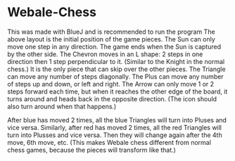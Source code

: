 # Webale-Chess
This was made with BlueJ and is recommended to run the program
The above layout is the initial position of the game pieces. 
 	The Sun can only move one step in any direction. The game ends when the Sun is captured by the other side.
 	The Chevron moves in an L shape: 2 steps in one direction then 1 step perpendicular to it. (Similar to the Knight in the normal chess.) It is the only piece that can skip over the other pieces.
 	The Triangle can move any number of steps diagonally.
 	The Plus can move any number of steps up and down, or left and right.
 	The Arrow can only move 1 or 2 steps forward each time, but when it reaches the other edge of the board, it turns around and heads back in the opposite direction. (The icon should also turn around when that happens.)

After blue has moved 2 times, all the blue Triangles will turn into Pluses and vice versa. Similarly, after red has moved 2 times, all the red Triangles will turn into Plusses and vice versa. Then they will change again after the 4th move, 6th move, etc. (This makes Webale chess different from normal chess games, because the pieces will transform like that.)
